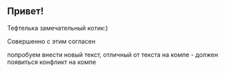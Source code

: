 ## Привет!

Тефтелька замечательный котик:)

Совершенно с этим согласен

попробуем внести новый текст, отличный от текста на компе - должен появиться конфликт на компе
